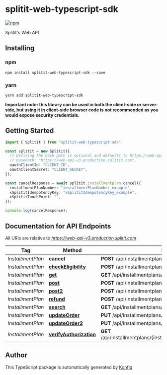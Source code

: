 # splitit-web-typescript-sdk

[![npm](https://img.shields.io/badge/npm-v3.1.0-blue)](https://www.npmjs.com/package/splitit-web-typescript-sdk/v/3.1.0)

Splitit\'s Web API
## Installing

### npm
```
npm install splitit-web-typescript-sdk --save
```

### yarn
```
yarn add splitit-web-typescript-sdk
```

**Important note: this library can be used in both the client-side or server-side, but using it
in client-side browser code is not recommended as you would expose security credentials.**



## Getting Started

```typescript
import { Splitit } from "splitit-web-typescript-sdk";

const splitit = new Splitit({
  // Defining the base path is optional and defaults to https://web-api-v3.production.splitit.com
  // basePath: "https://web-api-v3.production.splitit.com",
  oauthClientId: "CLIENT_ID",
  oauthClientSecret: "CLIENT_SECRET",
});

const cancelResponse = await splitit.installmentplan.cancel({
  installmentPlanNumber: "installmentPlanNumber_example",
  xSplititIdempotencyKey: "xSplititIdempotencyKey_example",
  xSplititTouchPoint: "",
});

console.log(cancelResponse);
```

## Documentation for API Endpoints

All URIs are relative to *https://web-api-v3.production.splitit.com*

Tag | Method | HTTP request | Description
------------ | ------------- | ------------- | -------------
*InstallmentPlan* | [**cancel**](docs/InstallmentplanApi.md#cancel) | **POST** /api/installmentplans/{installmentPlanNumber}/cancel | 
*InstallmentPlan* | [**checkEligibility**](docs/InstallmentplanApi.md#checkEligibility) | **POST** /api/installmentplans/check-eligibility | 
*InstallmentPlan* | [**get**](docs/InstallmentplanApi.md#get) | **GET** /api/installmentplans/{installmentPlanNumber} | 
*InstallmentPlan* | [**post**](docs/InstallmentplanApi.md#post) | **POST** /api/installmentplans/initiate | 
*InstallmentPlan* | [**post2**](docs/InstallmentplanApi.md#post2) | **POST** /api/installmentplans | 
*InstallmentPlan* | [**refund**](docs/InstallmentplanApi.md#refund) | **POST** /api/installmentplans/{installmentPlanNumber}/refund | 
*InstallmentPlan* | [**search**](docs/InstallmentplanApi.md#search) | **GET** /api/installmentplans/search | 
*InstallmentPlan* | [**updateOrder**](docs/InstallmentplanApi.md#updateOrder) | **PUT** /api/installmentplans/{installmentPlanNumber}/updateorder | 
*InstallmentPlan* | [**updateOrder2**](docs/InstallmentplanApi.md#updateOrder2) | **PUT** /api/installmentplans/updateorder | 
*InstallmentPlan* | [**verifyAuthorization**](docs/InstallmentplanApi.md#verifyAuthorization) | **GET** /api/installmentplans/{installmentPlanNumber}/verifyauthorization | 

## Author
This TypeScript package is automatically generated by [Konfig](https://konfigthis.com)
